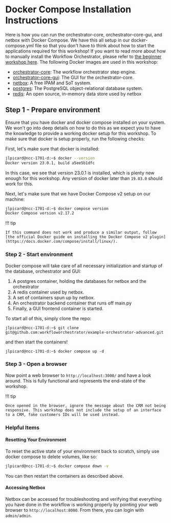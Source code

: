 # Docker Compose Installation Instructions

Here is how you can run the orchestrator-core, orchestrator-core-gui, and netbox with Docker Compose. We have this all setup in our docker-compose.yml file so that you don't have to think about how to start the applications required for this workshop! If you want to read more about how to manually install the Workflow Orchestrator, please refer to [the beginner workshop here](https://workfloworchestrator.org/orchestrator-core/workshops/beginner/debian/). The following Docker images are used in this workshop:

* [orchestrator-core](https://github.com/workfloworchestrator/orchestrator-core/pkgs/container/orchestrator-core): The workflow orchestrator step engine.
* [orchestrator-core-gui](https://github.com/workfloworchestrator/orchestrator-core-gui/pkgs/container/orchestrator-core-gui): The GUI for the orchestrator-core.
* [netbox](https://docs.netbox.dev/en/stable/): A free IPAM and SoT system.
* [postgres](https://hub.docker.com/_/postgres): The PostgreSQL object-relational database system.
* [redis](https://redis.io/): An open source, in-memory data store used by netbox

## Step 1 - Prepare environment

Ensure that you have docker and docker compose installed on your system. We won't go into deep details on how to do this as we expect you to have the knowledge to provide a working docker setup for this workshop. To make sure that docker is setup properly, run the following checks:

First, let's make sure that docker is installed:

```bash
jlpicard@ncc-1701-d:~$ docker --version
Docker version 23.0.1, build a5ee5b1dfc
```

In this case, we see that version 23.0.1 is installed, which is plenty new enough for this workshop. Any version of docker later than `19.03.0` should work for this.

Next, let's make sure that we have Docker Compose v2 setup on our machine:

```bash
jlpicard@ncc-1701-d:~$ docker compose version
Docker Compose version v2.17.2
```

!!! tip

    If this command does not work and produce a similar output, follow [the official Docker guide on installing the Docker Compose v2 plugin](https://docs.docker.com/compose/install/linux/).

### Step 2 - Start environment

Docker compose will take care of all necessary initialization and startup of
the database, orchestrator and GUI:

1. A postgres container, holding the databases for netbox and the orchestrator
2. A redis container used by netbox.
3. A set of containers spun up by netbox.
4. An orchestrator backend container that runs off main.py
5. Finally, a GUI frontend container is started.

To start all of this, simply clone the repo:

```shell
jlpicard@ncc-1701-d:~$ git clone git@github.com:workfloworchestrator/example-orchestrator-advanced.git
```

and then start the containers!

```shell
jlpicard@ncc-1701-d:~$ docker compose up -d
```

### Step 3 - Open a browser

Now point a web browser to `http://localhost:3000/` and have a look around. This is fully functional and represents the end-state of the workshop.

!!! tip

    Once opened in the browser, ignore the message about the CRM not being responsive. This workshop does not include the setup of an interface to a CRM, fake customers IDs will be used instead.

### Helpful Items

#### Resetting Your Environment

To reset the active state of your environment back to scratch, simply use docker compose to delete volumes, like so:

```bash
jlpicard@ncc-1701-d:~$ docker compose down -v 
```

You can then restart the containers as described above.

#### Accessing Netbox

Netbox can be accessed for troubleshooting and verifying that everything you have done in the workflow is working properly by pointing your web browser to `http://localhost:8000`. From there, you can login with `admin/admin`.
